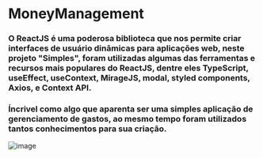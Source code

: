 # MoneyManagement

### O ReactJS é uma poderosa biblioteca que nos permite criar interfaces de usuário dinâmicas para aplicações web, neste projeto "Simples", foram utilizadas algumas das ferramentas e recursos mais populares do ReactJS, dentre eles TypeScript, useEffect, useContext, MirageJS, modal, styled components, Axios, e Context API. 

### Íncrivel como algo que aparenta ser uma simples aplicação de gerenciamento de gastos, ao mesmo tempo foram utilizados tantos conhecimentos para sua criação.

![image](https://user-images.githubusercontent.com/109979241/220178540-724c81ee-a9be-46d0-9b46-2e4bbfb7ff3f.png)

###


